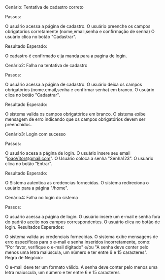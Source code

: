 Cenário: Tentativa de cadastro correto

Passos:

O usuário acessa a página de cadastro.
O usuário preenche os campos obrigatorios corretamente (nome,email,senha e confirmação de senha)
O usuário clica no botão "Cadastrar".

Resultado Esperado:

O cadastro é confirmado e ja manda para a pagina de login.


Cenário2: Falha na tentativa de cadastro

Passos:

O usuário acessa a página de cadastro.
O usuário deixa os campos obrigatórios (nome.email,senha e confirmar senha) em branco.
O usuário clica no botão "Cadastrar".

Resultado Esperado: 

O sistema valida os campos obrigatórios em branco.
O sistema exibe mensagem de erro indicando que os campos obrigatórios devem ser preenchidos.


Cenário3: Login com sucesso

Passos:

O usuário acesa a página de login.
O usuário insere seu email "joaoVitor@gmail.com".
O Usuário coloca a senha "Senha123".
O usuário clica no botão "Entrar".

Resultado Esperado:

O Sistema autentica as credencias fornecidas.
O sistema redireciona o usuário para a página "/home".


Cenário4: Falha no login do sistema

Passos:

O usuário acessa a página de login.
O usuário insere um e-mail e senha fora do padrão aceito nos campos correspondentes.
O usuário clica no botão de login.
Resultados Esperados:

O sistema valida as credenciais fornecidas.
O sistema exibe mensagens de erro específicas para o e-mail e senha inseridos incorretamente, como: "Por favor, verifique o e-mail digitado" e/ou "A senha deve conter pelo menos uma letra maiúscula, um número e ter entre 6 e 15 caracteres".
Regra de Negócio:

O e-mail deve ter um formato válido.
A senha deve conter pelo menos uma letra maiuscula, um número e ter entre 6 e 15 caracteres
